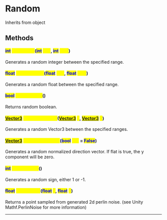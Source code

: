 # Random
Inherits from object
## Methods
#### <mark style="color:Blue;">int</mark> <mark style="color:Yellow;">RandomInt</mark>(<mark style="color:Blue;">int</mark> <mark style="color:Yellow;">min</mark>, <mark style="color:Blue;">int</mark> <mark style="color:Yellow;">max</mark>)
Generates a random integer between the specified range.
#### <mark style="color:Blue;">float</mark> <mark style="color:Yellow;">RandomFloat</mark>(<mark style="color:Blue;">float</mark> <mark style="color:Yellow;">min</mark>, <mark style="color:Blue;">float</mark> <mark style="color:Yellow;">max</mark>)
Generates a random float between the specified range.
#### <mark style="color:Blue;">bool</mark> <mark style="color:Yellow;">RandomBool</mark>()
Returns random boolean.
#### <mark style="color:Blue;">[Vector3](../objects/Vector3.md)</mark> <mark style="color:Yellow;">RandomVector3</mark>(<mark style="color:Blue;">[Vector3](../objects/Vector3.md)</mark> <mark style="color:Yellow;">a</mark>, <mark style="color:Blue;">[Vector3](../objects/Vector3.md)</mark> <mark style="color:Yellow;">b</mark>)
Generates a random Vector3 between the specified ranges.
#### <mark style="color:Blue;">[Vector3](../objects/Vector3.md)</mark> <mark style="color:Yellow;">RandomDirection</mark>(<mark style="color:Blue;">bool</mark> <mark style="color:Yellow;">flat</mark> = <mark style="color:Blue;">False</mark>)
Generates a random normalized direction vector. If flat is true, the y component will be zero.
#### <mark style="color:Blue;">int</mark> <mark style="color:Yellow;">RandomSign</mark>()
Generates a random sign, either 1 or -1.
#### <mark style="color:Blue;">float</mark> <mark style="color:Yellow;">PerlinNoise</mark>(<mark style="color:Blue;">float</mark> <mark style="color:Yellow;">x</mark>, <mark style="color:Blue;">float</mark> <mark style="color:Yellow;">y</mark>)
Returns a point sampled from generated 2d perlin noise. (see Unity Mathf.PerlinNoise for more information)

---

